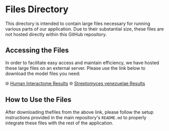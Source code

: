# Files Directory


This directory is intended to contain large files necessary for running various parts of our application. Due to their substantial size, these files are not hosted directly within this GitHub repository.

## Accessing the Files

In order to facilitate easy access and maintain efficiency, we have hosted these large files on an external server. Please use the link below to download the model files you need:

🌐 [Human Interactome Results](http://c3pi.csd.uwo.ca/hinteractomere)
🌐 [Streptomyces venezuelae Results](http://c3pi.csd.uwo.ca/Svenezuelaere)

## How to Use the Files

After downloading thefiles from the above link, please follow the setup instructions provided in the main repository's `README.md` to properly integrate these files with the rest of the application.



